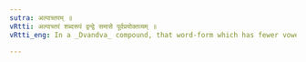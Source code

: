 ```yaml
---
sutra: अल्पाच्तरम् ॥
vRtti: अल्पाच्तरं शब्दरूपं द्वन्द्वे समासे पूर्वप्रयोक्तव्यम् ॥
vRtti_eng: In a _Dvandva_ compound, that word-form which has fewer vowels, is to be placed first.

---
```


